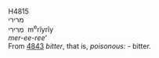 <body>
  <p>H4815<br>  מרירי  <br> מְרִירִי  ‎  m<sup>e</sup>rı̂yrı̂y  <br><i>mer-ee-ree‘ </i><br>From <a href="h4843.htm">4843</a>  <i>bitter</i>, that is, <i>poisonous: - </i>bitter.<br></p>
 </body>